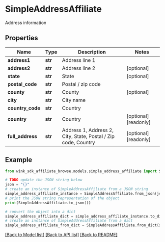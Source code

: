 # SimpleAddressAffiliate

Address information

## Properties

Name | Type | Description | Notes
------------ | ------------- | ------------- | -------------
**address1** | **str** | Address line 1 | 
**address2** | **str** | Address line 2 | [optional] 
**state** | **str** | State | [optional] 
**postal_code** | **str** | Postal / zip code | 
**county** | **str** | County | [optional] 
**city** | **str** | City name | 
**country_code** | **str** | Country | 
**country** | **str** | Country | [optional] [readonly] 
**full_address** | **str** | Address 1, Address 2, City, State, Postal / Zip code, Country | [optional] [readonly] 

## Example

```python
from wink_sdk_affiliate_browse.models.simple_address_affiliate import SimpleAddressAffiliate

# TODO update the JSON string below
json = "{}"
# create an instance of SimpleAddressAffiliate from a JSON string
simple_address_affiliate_instance = SimpleAddressAffiliate.from_json(json)
# print the JSON string representation of the object
print(SimpleAddressAffiliate.to_json())

# convert the object into a dict
simple_address_affiliate_dict = simple_address_affiliate_instance.to_dict()
# create an instance of SimpleAddressAffiliate from a dict
simple_address_affiliate_from_dict = SimpleAddressAffiliate.from_dict(simple_address_affiliate_dict)
```
[[Back to Model list]](../README.md#documentation-for-models) [[Back to API list]](../README.md#documentation-for-api-endpoints) [[Back to README]](../README.md)


